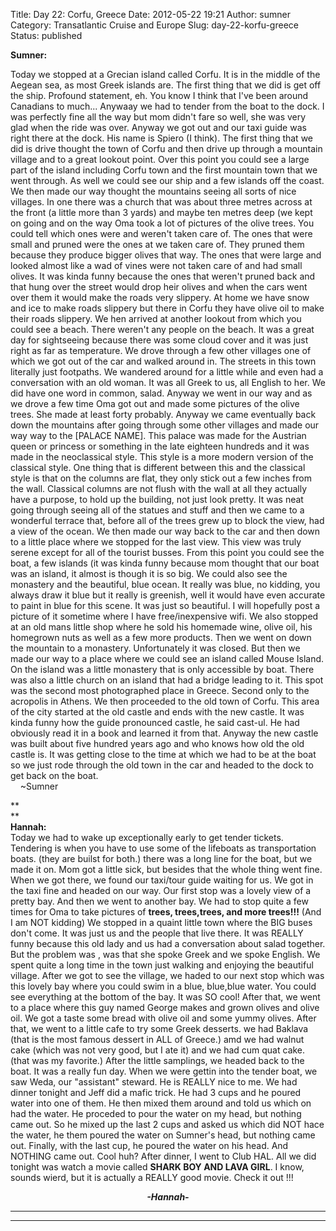 Title: Day 22: Corfu, Greece
Date: 2012-05-22 19:21
Author: sumner
Category: Transatlantic Cruise and Europe
Slug: day-22-korfu-greece
Status: published

**Sumner:**

Today we stopped at a Grecian island called Corfu. It is in the middle
of the Aegean sea, as most Greek islands are. The first thing that we
did is get off the ship. Profound statement, eh. You know I think that
I've been around Canadians to much... Anywaay we had to tender from the
boat to the dock. I was perfectly fine all the way but mom didn't fare
so well, she was very glad when the ride was over. Anyway we got out and
our taxi guide was right there at the dock. His name is Spiero (I
think). The first thing that we did is drive thought the town of Corfu
and then drive up through a mountain village and to a great lookout
point. Over this point you could see a large part of the island
including Corfu town and the first mountain town that we went through.
As well we could see our ship and a few islands off the coast. We then
made our way thought the mountains seeing all sorts of nice villages. In
one there was a church that was about three metres across at the front
(a little more than 3 yards) and maybe ten metres deep (we kept on going
and on the way Oma took a lot of pictures of the olive trees. You could
tell which ones were and weren't taken care of. The ones that were small
and pruned were the ones at we taken care of. They pruned them because
they produce bigger olives that way. The ones that were large and looked
almost like a wad of vines were not taken care of and had small olives.
It was kinda funny because the ones that weren't pruned back and that
hung over the street would drop heir olives and when the cars went over
them it would make the roads very slippery. At home we have snow and ice
to make roads slippery but there in Corfu they have olive oil to make
their roads slippery. We hen arrived at another lookout from which you
could see a beach. There weren't any people on the beach. It was a great
day for sightseeing because there was some cloud cover and it was just
right as far as temperature. We drove through a few other villages one
of which we got out of the car and walked around in. The streets in this
town literally just footpaths. We wandered around for a little while and
even had a conversation with an old woman. It was all Greek to us, all
English to her. We did have one word in common, salad. Anyway we went in
our way and as we drove a few time Oma got out and made some pictures of
the olive trees. She made at least forty probably. Anyway we came
eventually back down the mountains after going through some other
villages and made our way way to the \[PALACE NAME\]. This palace was
made for the Austrian queen or princess or something in the late
eighteen hundreds and it was made in the neoclassical style. This style
is a more modern version of the classical style. One thing that is
different between this and the classical style is that on the columns
are flat, they only stick out a few inches from the wall. Classical
columns are not flush with the wall at all they actually have a purpose,
to hold up the building, not just look pretty. It was neat going through
seeing all of the statues and stuff and then we came to a wonderful
terrace that, before all of the trees grew up to block the view, had a
view of the ocean. We then made our way back to the car and then down to
a little place where we stopped for the last view. This view was truly
serene except for all of the tourist busses. From this point you could
see the boat, a few islands (it was kinda funny because mom thought that
our boat was an island, it almost is though it is so big. We could also
see the monastery and the beautiful, blue ocean. It really was blue, no
kidding, you always draw it blue but it really is greenish, well it
would have even accurate to paint in blue for this scene. It was just so
beautiful. I will hopefully post a picture of it sometime where I have
free/inexpensive wifi. We also stopped at an old mans little shop where
he sold his homemade wine, olive oil, his homegrown nuts as well as a
few more products. Then we went on down the mountain to a monastery.
Unfortunately it was closed. But then we made our way to a place where
we could see an island called Mouse Island. On the island was a little
monastery that is only accessible by boat. There was also a little
church on an island that had a bridge leading to it. This spot was the
second most photographed place in Greece. Second only to the acropolis
in Athens. We then proceeded to the old town of Corfu. This area of the
city started at the old castle and ends with the new castle. It was
kinda funny how the guide pronounced castle, he said cast-ul. He had
obviously read it in a book and learned it from that. Anyway the new
castle was built about five hundred years ago and who knows how old the
old castle is. It was getting close to the time at which we had to be at
the boat so we just rode through the old town in the car and headed to
the dock to get back on the boat.  
    \~Sumner

**  
**  
**Hannah:**  
Today we had to wake up exceptionally early to get tender tickets.
Tendering is when you have to use some of the lifeboats as
transportation boats. (they are builst for both.) there was a long line
for the boat, but we made it on. Mom got a little sick, but besides that
the whole thing went fine. When we got there, we found our taxi/tour
guide waiting for us. We got in the taxi fine and headed on our way. Our
first stop was a lovely view of a pretty bay. And then we went to
another bay. We had to stop quite a few times for Oma to take pictures
of **trees, trees,trees, and more trees!!!** (And I am NOT kidding) We
stopped in a quaint little town where the BIG buses don't come. It was
just us and the people that live there. It was REALLY funny because this
old lady and us had a conversation about salad together. But the problem
was , was that she spoke Greek and we spoke English. We spent quite a
long time in the town just walking and enjoying the beautiful village.
After we got to see the village, we haded to our next stop which was
this lovely bay where you could swim in a blue, blue,blue water. You
could see everything at the bottom of the bay. It was SO cool! After
that, we went to a place where this guy named George makes and grown
olives and olive oil. We got a taste some bread with olive oil and some
yummy olives. After that, we went to a little cafe to try some Greek
desserts. we had Baklava (that is the most famous dessert in ALL of
Greece.) amd we had walnut cake (which was not very good, but I ate it)
and we had cum quat cake. (that was my favorite.) After the little
samplings, we headed back to the boat. It was a really fun day. When we
were gettin into the tender boat, we saw Weda, our "assistant" steward.
He is REALLY nice to me. We had dinner tonight and Jeff did a mafic
trick. He had 3 cups and he poured water into one of them. He then mixed
them around and told us which on had the water. He proceded to pour the
water on my head, but nothing came out. So he mixed up the last 2 cups
and asked us which did NOT hace the water, he them poured the water on
Sumner's head, but nothing came out. Finally, with the last cup, he
poured the water on his head. And NOTHING came out. Cool huh? After
dinner, I went to Club HAL. All we did tonight was watch a movie called
**SHARK BOY AND LAVA GIRL**. I know, sounds wierd, but it is actually a
REALLY good movie. Check it out !!!

  

<div align="CENTER">

***-Hannah-***

</div>

***  
***
